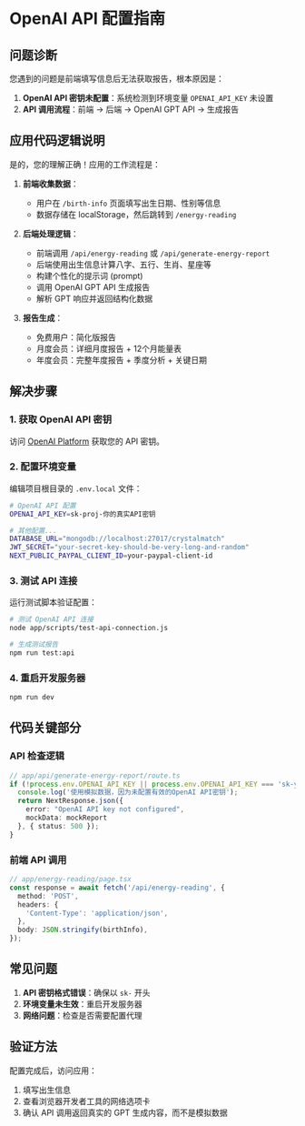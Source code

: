 # OpenAI API 配置指南

## 问题诊断

您遇到的问题是前端填写信息后无法获取报告，根本原因是：

1. **OpenAI API 密钥未配置**：系统检测到环境变量 `OPENAI_API_KEY` 未设置
2. **API 调用流程**：前端 → 后端 → OpenAI GPT API → 生成报告

## 应用代码逻辑说明

是的，您的理解正确！应用的工作流程是：

1. **前端收集数据**：
   - 用户在 `/birth-info` 页面填写出生日期、性别等信息
   - 数据存储在 localStorage，然后跳转到 `/energy-reading`

2. **后端处理逻辑**：
   - 前端调用 `/api/energy-reading` 或 `/api/generate-energy-report`
   - 后端使用出生信息计算八字、五行、生肖、星座等
   - 构建个性化的提示词 (prompt)
   - 调用 OpenAI GPT API 生成报告
   - 解析 GPT 响应并返回结构化数据

3. **报告生成**：
   - 免费用户：简化版报告
   - 月度会员：详细月度报告 + 12个月能量表
   - 年度会员：完整年度报告 + 季度分析 + 关键日期

## 解决步骤

### 1. 获取 OpenAI API 密钥

访问 [OpenAI Platform](https://platform.openai.com/api-keys) 获取您的 API 密钥。

### 2. 配置环境变量

编辑项目根目录的 `.env.local` 文件：

```bash
# OpenAI API 配置
OPENAI_API_KEY=sk-proj-你的真实API密钥

# 其他配置...
DATABASE_URL="mongodb://localhost:27017/crystalmatch"
JWT_SECRET="your-secret-key-should-be-very-long-and-random"
NEXT_PUBLIC_PAYPAL_CLIENT_ID=your-paypal-client-id
```

### 3. 测试 API 连接

运行测试脚本验证配置：

```bash
# 测试 OpenAI API 连接
node app/scripts/test-api-connection.js

# 生成测试报告
npm run test:api
```

### 4. 重启开发服务器

```bash
npm run dev
```

## 代码关键部分

### API 检查逻辑
```typescript
// app/api/generate-energy-report/route.ts
if (!process.env.OPENAI_API_KEY || process.env.OPENAI_API_KEY === 'sk-your-openai-api-key') {
  console.log('使用模拟数据，因为未配置有效的OpenAI API密钥');
  return NextResponse.json({ 
    error: "OpenAI API key not configured", 
    mockData: mockReport
  }, { status: 500 });
}
```

### 前端 API 调用
```typescript
// app/energy-reading/page.tsx
const response = await fetch('/api/energy-reading', {
  method: 'POST',
  headers: {
    'Content-Type': 'application/json',
  },
  body: JSON.stringify(birthInfo),
});
```

## 常见问题

1. **API 密钥格式错误**：确保以 `sk-` 开头
2. **环境变量未生效**：重启开发服务器
3. **网络问题**：检查是否需要配置代理

## 验证方法

配置完成后，访问应用：
1. 填写出生信息
2. 查看浏览器开发者工具的网络选项卡
3. 确认 API 调用返回真实的 GPT 生成内容，而不是模拟数据 